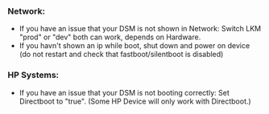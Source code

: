 ### Network:
  + If you have an issue that your DSM is not shown in Network: Switch LKM "prod" or "dev" both can work, depends on Hardware.
  + If you havn't shown an ip while boot, shut down and power on device (do not restart and check that fastboot/silentboot is disabled)

### HP Systems:
  + If you have an issue that your DSM is not booting correctly: Set Directboot to "true". (Some HP Device will only work with Directboot.)